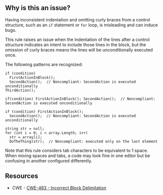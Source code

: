 ## Why is this an issue?
 
Having inconsistent indentation and omitting curly braces from a control structure, such as an `if` statement or `for` loop, is misleading and can induce bugs.
 
This rule raises an issue when the indentation of the lines after a control structure indicates an intent to include those lines in the block, but the omission of curly braces means the lines will be unconditionally executed once.
 
The following patterns are recognized:

    if (condition)
      FirstActionInBlock();
      SecondAction();  // Noncompliant: SecondAction is executed unconditionally
    ThirdAction();

    if(condition) FirstActionInBlock(); SecondAction();  // Noncompliant: SecondAction is executed unconditionally

    if (condition) FirstActionInBlock();
      SecondAction();  // Noncompliant: SecondAction is executed unconditionally

    string str = null;
    for (int i = 0; i < array.Length; i++)
      str = array[i];
      DoTheThing(str);  // Noncompliant: executed only on the last element

Note that this rule considers tab characters to be equivalent to 1 space. When mixing spaces and tabs, a code may look fine in one editor but be confusing in another configured differently.
 
## Resources
 
- CWE - [CWE-483 - Incorrect Block Delimitation](https://cwe.mitre.org/data/definitions/483)